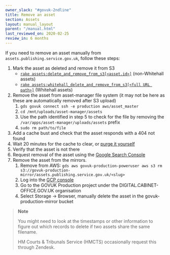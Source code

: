 ```yaml
---
owner_slack: "#govuk-2ndline"
title: Remove an asset
section: Assets
layout: manual_layout
parent: "/manual.html"
last_reviewed_on: 2020-02-25
review_in: 6 months
---
```


If you need to remove an asset manually from `assets.publishing.service.gov.uk`,
follow these steps:

1. Mark the asset as deleted and remove it from S3
   - [`rake assets:delete_and_remove_from_s3[<asset.id>]`][rake-delete-and-remove-from-s3] (non-Whitehall assets)
   - [`rake assets:whitehall_delete_and_remove_from_s3[<full URL path>]`][whitehall-rake-delete-and-remove-from-s3] (Whitehall assets)
1. Remove the asset from asset-manager file system (it may not be here as these are automatically removed after S3 upload)
    1. `gds govuk connect ssh -e production aws/asset_master`
    1. `cd /mnt/uploads/asset-manager/assets`
    1. Use the path identified in step 5 to check for the file by removing the `/var/apps/asset-manager/uploads/assets` prefix
    1. `sudo rm path/to/file`
1. Add a cache bust and check that the asset responds with a 404 not found
1. Wait 20 minutes for the cache to clear, or [purge it yourself][clear-cache]
1. Verify that the asset is not there
1. Request removal of the asset using the [Google Search Console](https://www.google.com/webmasters/tools/removals)
1. Remove the asset from the mirrors.
    1. Remove from AWS: `gds aws govuk-production-poweruser aws s3 rm s3://govuk-production-mirror/assets.publishing.service.gov.uk/<slug>`
    1. Log into the [GCP console](https://console.cloud.google.com/)
    1. Go to the GOVUK Production project under the DIGITAL.CABINET-OFFICE.GOV.UK organisation
    1. Select Storage -> Browser, manually delete the asset in the govuk-production-mirror bucket

> **Note**
>
> You might need to look at the timestamps or other information to figure
> out which records to delete if two assets share the same filename.
>
> HM Courts & Tribunals Service (HMCTS) occasionally request this through Zendesk.

[whitehall-rake-delete-and-remove-from-s3]: https://deploy.blue.production.govuk.digital/job/run-rake-task/parambuild/?TARGET_APPLICATION=asset-manager&MACHINE_CLASS=backend&RAKE_TASK=assets:delete_and_remove_from_s3[]
[rake-delete-and-remove-from-s3]: https://deploy.blue.production.govuk.digital/job/run-rake-task/parambuild/?TARGET_APPLICATION=asset-manager&MACHINE_CLASS=backend&RAKE_TASK=assets:whitehall_delete_and_remove_from_s3[]
[clear-cache]: https://docs.publishing.service.gov.uk/manual/purge-cache.html#assets

